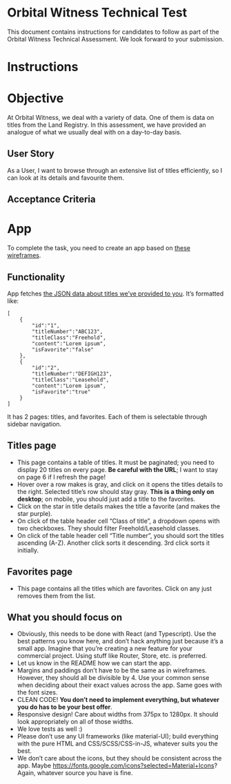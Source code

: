 # Orbital Witness Technical Test

This document contains instructions for candidates to follow as part of the Orbital Witness Technical Assessment. We look forward to your submission.

# Instructions


# Objective
At Orbital Witness, we deal with a variety of data. One of them is data on titles from the Land Registry. In this assessment, we have provided an analogue of what we usually deal with on a day-to-day basis.

## User Story
As a User, I want to browse through an extensive list of titles efficiently, so I can look at its details and favourite them.

## Acceptance Criteria

# App
To complete the task, you need to create an app based on [these wireframes](https://github.com/orbitalwitness/tech-test/tree/main/wireframes).

## Functionality
App fetches [the JSON data about titles we’ve provided to you](https://github.com/orbitalwitness/tech-test/tree/main/data). It’s formatted like:

```
[
    {
        "id":"1",
        "titleNumber":"ABC123",
        "titleClass":"Freehold",
        "content":"Lorem ipsum",
        "isFavorite":"false"
    },
    {
        "id":"2",
        "titleNumber":"DEFIGH123",
        "titleClass":"Leasehold",
        "content":"Lorem ipsum",
        "isFavorite":"true"
    }
]
```

It has 2 pages: titles, and favorites. Each of them is selectable through sidebar navigation.

## Titles page
 - This page contains a table of titles. It must be paginated; you need to display 20 titles on every page. **Be careful with the URL**; I want to stay on page 6 if I refresh the page!
 - Hover over a row makes is gray, and click on it opens the titles details to the right. Selected title’s row should stay gray. **This is a thing only on desktop**; on mobile, you should just add a title to the favorites.
 - Click on the star in title details makes the title a favorite (and makes the star purple).
 - On click of the table header cell “Class of title”, a dropdown opens with two checkboxes. They should filter Freehold/Leasehold classes.
 - On click of the table header cell “Title number”, you should sort the titles ascending (A-Z). Another click sorts it descending. 3rd click sorts it initially.

## Favorites page
- This page contains all the titles which are favorites. Click on any just removes them from the list.

## What you should focus on
- Obviously, this needs to be done with React (and Typescript). Use the best patterns you know here, and don’t hack anything just because it’s a small app. Imagine that you’re creating a new feature for your commercial project. Using stuff like Router, Store, etc. is preferred.
- Let us know in the README how we can start the app.
- Margins and paddings don’t have to be the same as in wireframes. However, they should all be divisible by 4. Use your common sense when deciding about their exact values across the app. Same goes with the font sizes.
- CLEAN CODE! **You don’t need to implement everything, but whatever you do has to be your best offer**.
- Responsive design! Care about widths from 375px to 1280px. It should look appropriately on all of those widths.
- We love tests as well :)
- Please don’t use any UI frameworks (like material-UI); build everything with the pure HTML and CSS/SCSS/CSS-in-JS, whatever suits you the best.
- We don’t care about the icons, but they should be consistent across the app. Maybe https://fonts.google.com/icons?selected=Material+Icons? Again, whatever source you have is fine.
